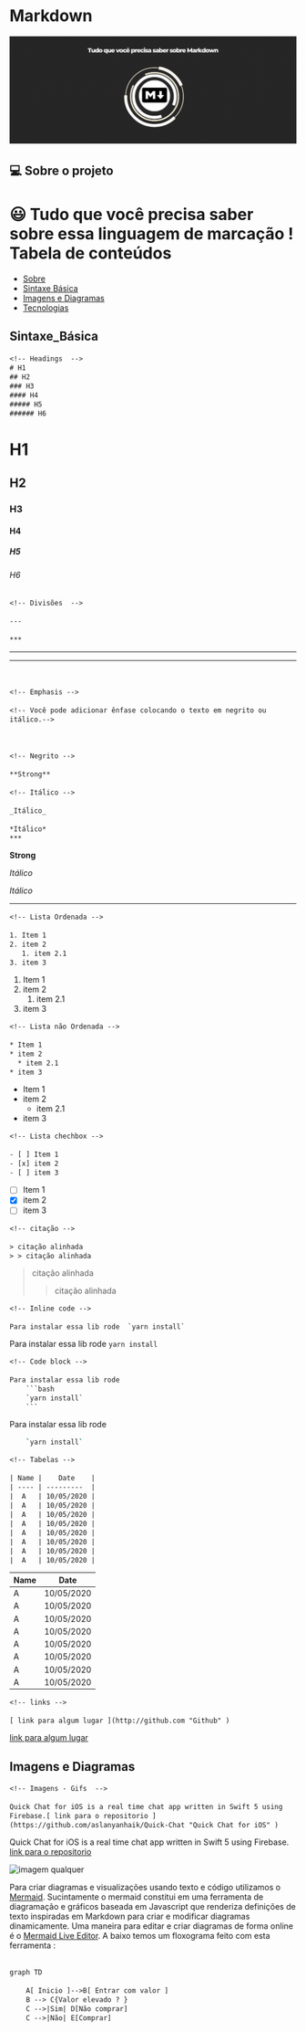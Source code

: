 # Markdown



![ imagem qualquer ](Marker.gif)
## 💻 Sobre o projeto
:smiley: Tudo que você  precisa saber sobre essa linguagem de marcação !
Tabela de conteúdos
=================
<!--ts-->
   * [Sobre](##Sobre)
   * [Sintaxe Básica](#Sintaxe_Básica)
   * [Imagens e Diagramas](#Imagens_e_Diagramas)
   * [Tecnologias](#tecnologias)
<!--te-->

## Sintaxe_Básica
<!-- Headings  -->

```
<!-- Headings  -->
# H1
## H2
### H3
#### H4
##### H5
###### H6
```


# H1
## H2
### H3
#### H4
##### H5
###### H6

<!-- DIVIDERS-->

```
<!-- Divisões  -->

---

***
```


---

***
```


<!-- Emphasis -->

<!-- Você pode adicionar ênfase colocando o texto em negrito ou itálico.-->



<!-- Negrito -->

**Strong**

<!-- Itáĺico -->

_Itáĺico_

*Itáĺico*
***
```


<!-- Negrito -->

**Strong**

<!-- Itáĺico -->

_Itálico_

*Itálico*
***
```
<!-- Lista Ordenada -->

1. Item 1
2. item 2
   1. item 2.1  
3. item 3

```


<!-- Lista Ordenada -->

1. Item 1
2. item 2
   1. item 2.1  
3. item 3

```
<!-- Lista não Ordenada -->

* Item 1
* item 2
  * item 2.1
* item 3

```


<!-- Lista não Ordenada -->

* Item 1
* item 2
  * item 2.1
* item 3
```
<!-- Lista chechbox -->

- [ ] Item 1
- [x] item 2
- [ ] item 3

```



<!-- Lista chechbox -->

- [ ] Item 1
- [x] item 2
- [ ] item 3

```
<!-- citação -->

> citação alinhada
> > citação alinhada
```


<!-- citação -->

> citação alinhada
> > citação alinhada

<!-- Inline code -->
```
<!-- Inline code -->

Para instalar essa lib rode  `yarn install`
```


Para instalar essa lib rode  `yarn install`

<!-- Code block -->
``` 
<!-- Code block -->

Para instalar essa lib rode 
    ```bash 
    `yarn install` 
    ```
```


Para instalar essa lib rode 
```bash 
    `yarn install` 
```

```
<!-- Tabelas -->

| Name |    Date    |
| ---- | ---------  |
|  A   | 10/05/2020 |
|  A   | 10/05/2020 |
|  A   | 10/05/2020 |
|  A   | 10/05/2020 |
|  A   | 10/05/2020 |
|  A   | 10/05/2020 |
|  A   | 10/05/2020 |
|  A   | 10/05/2020 |
```


<!-- Tabelas -->

| Name |    Date    |
| ---- | ---------  |
|  A   | 10/05/2020 |
|  A   | 10/05/2020 |
|  A   | 10/05/2020 |
|  A   | 10/05/2020 |
|  A   | 10/05/2020 |
|  A   | 10/05/2020 |
|  A   | 10/05/2020 |
|  A   | 10/05/2020 |

<!-- links -->

```
<!-- links -->

[ link para algum lugar ](http://github.com "Github" ) 

```


[ link para algum lugar ](http://github.com "Github" ) 

## Imagens e Diagramas

```
<!-- Imagens - Gifs  -->

Quick Chat for iOS is a real time chat app written in Swift 5 using Firebase.[ link para o repositorio ](https://github.com/aslanyanhaik/Quick-Chat "Quick Chat for iOS" )  
```


<!-- Imagens - Gifs  -->

Quick Chat for iOS is a real time chat app written in Swift 5 using Firebase.[ link para o repositorio ](https://github.com/aslanyanhaik/Quick-Chat "Quick Chat for iOS" ) 

![ imagem qualquer ]( https://raw.githubusercontent.com/aslanyanhaik/Quick-Chat/master/screenshot.gif )


<!-- Graficos - Diagramas -->

Para criar diagramas e visualizações usando texto e código utilizamos o [Mermaid](https://mermaid-js.github.io/mermaid/#/). Sucintamente o mermaid constitui em uma ferramenta de diagramação e gráficos baseada em Javascript que renderiza definições de texto inspiradas em Markdown para criar e modificar diagramas dinamicamente. Uma maneira para editar e criar diagramas de forma online é o [Mermaid Live Editor](https://mermaid-js.github.io/mermaid-live-editor/edit#pako:eNpVkE1qw0AMha8itEohvoAXhcZOsgmk0Ow8WQiPnBmS-WEsU4Ltu3ccU2i1kt77nhAasQ2ascRbomjgUisPuT6ayiTbi6P-CkXxPh1ZwAXPzwl2m2OA3oQYrb-9rfxugaAaTwvGIMb6-7xa1St_9jxB3ZwoSojXv87lO0ywb-ynyev_OyZxTh2ajsqOipYSVJReCG7RcXJkdT59XBSFYtixwjK3mjsaHqJQ-TmjQ9QkvNdWQsJS0sBbpEHC19O3v_PK1JbyI9wqzj8k-lxH). A baixo temos um floxograma feito com esta ferramenta :

```mermaid

graph TD

    A[ Inicio ]-->B[ Entrar com valor ]
    B --> C{Valor elevado ? }
    C -->|Sim| D[Não comprar]
    C -->|Não| E[Comprar]
    

```

